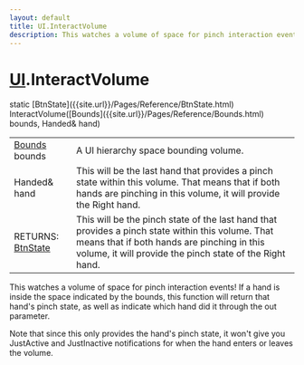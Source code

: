 ```yaml
---
layout: default
title: UI.InteractVolume
description: This watches a volume of space for pinch interaction events! If a hand is inside the space indicated by the bounds, this function will return that hand's pinch state, as well as indicate which hand did it through the out parameter.  Note that since this only provides the hand's pinch state, it won't give you JustActive and JustInactive notifications for when the hand enters or leaves the volume.
---
```

# [UI]({{site.url}}/Pages/Reference/UI.html).InteractVolume

<div class='signature' markdown='1'>
static [BtnState]({{site.url}}/Pages/Reference/BtnState.html) InteractVolume([Bounds]({{site.url}}/Pages/Reference/Bounds.html) bounds, Handed& hand)
</div>

|  |  |
|--|--|
|[Bounds]({{site.url}}/Pages/Reference/Bounds.html) bounds|A UI hierarchy space bounding volume.|
|Handed& hand|This will be the last hand that provides a              pinch state within this volume. That means that if both hands are             pinching in this volume, it will provide the Right hand.|
|RETURNS: [BtnState]({{site.url}}/Pages/Reference/BtnState.html)|This will be the pinch state of the last hand that provides a pinch state within this volume. That means that if both hands are pinching in this volume, it will provide the pinch state of the Right hand.|

This watches a volume of space for pinch interaction
events! If a hand is inside the space indicated by the bounds,
this function will return that hand's pinch state, as well as
indicate which hand did it through the out parameter.

Note that since this only provides the hand's pinch state, it
won't give you JustActive and JustInactive notifications for
when the hand enters or leaves the volume.



